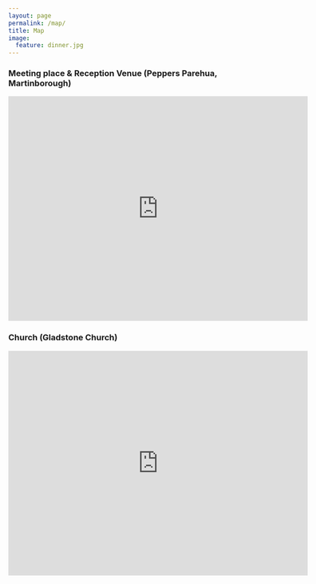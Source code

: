 ```yaml
---
layout: page
permalink: /map/
title: Map
image:
  feature: dinner.jpg
---
```


### Meeting place & Reception Venue (Peppers Parehua, Martinborough)

<div class="google-maps">
	<iframe src="https://www.google.com/maps/embed?pb=!1m5!3m3!1m2!1s0x6d472d40567457d5%3A0x120eface01f3723a!2sPeppers+Parehua%2C+New+York+Street+West%2C+Martinborough%2C+New+Zealand!5e0!3m2!1sen!2s!4v1388998193983" width="600" height="450" frameborder="0" style="border:0"></iframe>
</div>

### Church (Gladstone Church)

<div class="google-maps">
	<iframe src="https://www.google.com/maps/embed?pb=!1m5!3m3!1m2!1s0x6d4129a7e2c1dc37%3A0x9c21856914b84064!2sGladstone+Church%2C+Martinborough!5e0!3m2!1sen!2s!4v1388998136718" width="600" height="450" frameborder="0" style="border:0"></iframe>
</div>